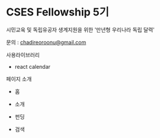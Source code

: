 # CSES Fellowship 5기

시민교육 및 독립유공자 생계지원을 위한 '만년형 우리나라 독립 달력'

문의 : chadireoroonu@gmail.com

사용라이브러리

- react calendar

페이지 소개

- 홈

- 소개

- 펀딩

- 검색
